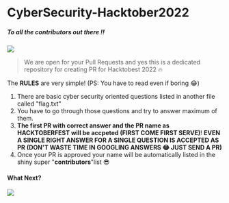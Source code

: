 # CyberSecurity-Hacktober2022
##### To all the contributors out there !! 
[![](https://c.tenor.com/f0tLMdmzEGUAAAAC/taboo-james-delaney.gif)](https://c.tenor.com/f0tLMdmzEGUAAAAC/taboo-james-delaney.gif)

> We are open for your Pull Requests and yes this is a dedicated repository for creating PR for Hacktobest 2022 🔥

The **RULES** are very simple! (PS: You have to read even if boring 😂)
1. There are basic cyber security oriented questions listed in another file called "flag.txt" 
2.  You have to go through those questions and try to answer maximum of them. 
3. **The first PR with correct answer and the PR name as HACKTOBERFEST will be accpeted (FIRST COME FIRST SERVE)**! **EVEN A SINGLE RIGHT ANSWER FOR A SINGLE QUESTION IS ACCEPTED AS PR (DON'T WASTE TIME IN GOOGLING ANSWERS 😂 JUST SEND A PR)**
4. Once your PR is approved your name will be automatically listed in the shiny super "**contributors**"list 😎 

#### What Next? 
[![](https://i.postimg.cc/bwNRnQXM/Cg-Oo-IWxy-V7r9.gif)](https://i.postimg.cc/bwNRnQXM/Cg-Oo-IWxy-V7r9.gif)
